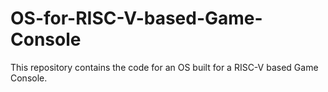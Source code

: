 # OS-for-RISC-V-based-Game-Console
This repository contains the code for an OS built for a RISC-V based Game Console.
